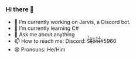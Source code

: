 ### Hi there 👋

- 🔭 I’m currently working on Jarvis, a Discord bot.
- 🌱 I’m currently learning C#
- 💬 Ask me about anything
- 📫 How to reach me: Discord: S̴̈́͛ĩ̴̒l̴̠̏ë̴͂n̶̅͋t̵͆̔#5960
- 😄 Pronouns: He/Him

<!--
**SilentUK90/SilentUK90** is a ✨ _special_ ✨ repository because its `README.md` (this file) appears on your GitHub profile.

Here are some ideas to get you started:

- 🔭 I’m currently working on ...
- 🌱 I’m currently learning ...
- 👯 I’m looking to collaborate on ...
- 🤔 I’m looking for help with ...
- 💬 Ask me about ...
- 📫 How to reach me: ...
- 😄 Pronouns: ...
- ⚡ Fun fact: ...
-->
